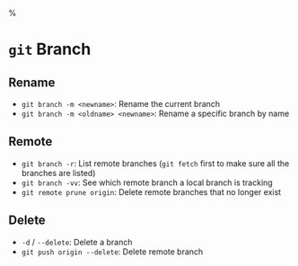 %

# `git` Branch

## Rename

- `git branch -m <newname>`: Rename the current branch
- `git branch -m <oldname> <newname>`: Rename a specific branch by name

## Remote

- `git branch -r`: List remote branches (`git fetch` first to make sure all the branches are listed)
- `git branch -vv`: See which remote branch a local branch is tracking
- `git remote prune origin`: Delete remote branches that no longer exist

## Delete

- `-d` / `--delete`: Delete a branch
- `git push origin --delete`: Delete remote branch
